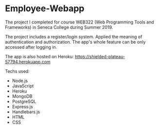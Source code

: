 # Employee-Webapp
The project I completed for course WEB322 (Web Programming Tools and Frameworks) in Seneca College during Summer 2019.  

The project includes a register/login system. Applied the meaning of authentication and authorization. The app's whole feature can be only accessed after logging in.

The app is also hosted on Heroku: https://shielded-plateau-57794.herokuapp.com

Techs used: 
- Node.js
- JavaScript
- Heroku
- MongoDB
- PostgreSQL
- Express.js
- Handlebars.js
- HTML
- CSS